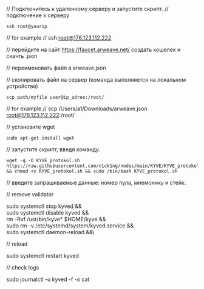 // Подключитесь к удаленному серверу и запустите скрипт. 
// подключение к серверу

    ssh root@yourip

// for example 
// ssh root@176.123.112.222

// перейдите на сайт  https://faucet.arweave.net/ создать кошелек и скачть .json

// переименовать файл в arweave.json

// скопировать файл на сервер (команда выполняется на локальном устройстве)

    scp path/myfile user@ip_adree:/root/

// for example
// scp /Users/a1/Downloads/arweave.json root@176.123.112.222:/root/

// установите wget

    sudo apt-get install wget
    
// запустите скрипт, введя команду. 

    wget -q -O KYVE_protokol.sh https://raw.githubusercontent.com/n1ck1ng/nodes/main/KYVE/KYVE_protokol.sh && chmod +x KYVE_protokol.sh && sudo /bin/bash KYVE_protokol.sh
    
// введите запрашиваемые данные: номер пула, мнемонику и стейк. 




// remove validator 

sudo systemctl stop kyved && \
sudo systemctl disable kyved &&\
rm -Rvf /usr/bin/kyve* $HOME/kyve &&\
sudo rm -v /etc/systemd/system/kyved.service && \
sudo systemctl daemon-reload &&\

// reload

sudo systemctl restart kyved

// check logs

sudo journalctl -u kyved -f -o cat

